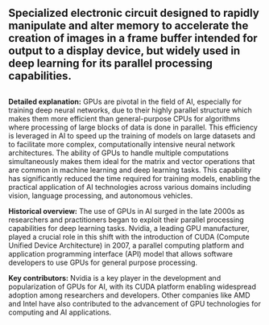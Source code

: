 ## Specialized electronic circuit designed to rapidly manipulate and alter memory to accelerate the creation of images in a frame buffer intended for output to a display device, but widely used in deep learning for its parallel processing capabilities.
##

**Detailed explanation:** GPUs are pivotal in the field of AI, especially for training deep neural networks, due to their highly parallel structure which makes them more efficient than general-purpose CPUs for algorithms where processing of large blocks of data is done in parallel. This efficiency is leveraged in AI to speed up the training of models on large datasets and to facilitate more complex, computationally intensive neural network architectures. The ability of GPUs to handle multiple computations simultaneously makes them ideal for the matrix and vector operations that are common in machine learning and deep learning tasks. This capability has significantly reduced the time required for training models, enabling the practical application of AI technologies across various domains including vision, language processing, and autonomous vehicles.

**Historical overview:** The use of GPUs in AI surged in the late 2000s as researchers and practitioners began to exploit their parallel processing capabilities for deep learning tasks. Nvidia, a leading GPU manufacturer, played a crucial role in this shift with the introduction of CUDA (Compute Unified Device Architecture) in 2007, a parallel computing platform and application programming interface (API) model that allows software developers to use GPUs for general purpose processing.

**Key contributors:** Nvidia is a key player in the development and popularization of GPUs for AI, with its CUDA platform enabling widespread adoption among researchers and developers. Other companies like AMD and Intel have also contributed to the advancement of GPU technologies for computing and AI applications.